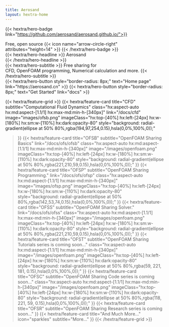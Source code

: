 ```yaml
---
title: Aerosand
layout: hextra-home
---
```



{{< hextra/hero-badge link="https://github.com/aerosand/aerosand.github.io/">}}
  <div class="hx:w-2 hx:h-2 hx:rounded-full hx:bg-primary-400"></div>
  <span>Free, open source</span>
  {{< icon name="arrow-circle-right" attributes="height=14" >}}
{{< /hextra/hero-badge >}}


<div class="hx:mt-6 hx:mb-6">
{{< hextra/hero-headline >}}
  Aerosand&nbsp;<br class="hx:sm:block hx:hidden" />   
{{< /hextra/hero-headline >}}
</div>

<div class="hx:mb-12">
{{< hextra/hero-subtitle >}}
  Free sharing for &nbsp;<br class="hx:sm:block hx:hidden" />CFD, OpenFOAM programming, Numerical calculation and more.
{{< /hextra/hero-subtitle >}}
</div>

<div class="hx:mb-6">
{{< hextra/hero-button style="border-radius: 8px;" text="Home page" link="https://aerosand.cn" >}}
{{< hextra/hero-button style="border-radius: 8px;" text="Get Started" link="docs" >}}
</div>

<div class="hx:mt-6"></div>


{{< hextra/feature-grid >}}
  {{< hextra/feature-card
     title="CFD"
     subtitle="Computational Fluid Dynamics"
     class="hx:aspect-auto hx:md:aspect-[1.1/1] hx:max-md:min-h-[340px]"
     link="/docs/cfd"
     image="images/ofsb.png"
     imageClass="hx:top-[40%] hx:left-[24px] hx:w-[180%] hx:sm:w-[110%] hx:dark:opacity-80"
     style="background: radial-gradient(ellipse at 50% 80%,rgba(194,97,254,0.15),hsla(0,0%,100%,0));" 
  >}}
  {{< hextra/feature-card
    title="OFSB"
    subtitle="OpenFOAM Sharing Basics"
    link="/docs/ofs/ofsb"
    class="hx:aspect-auto hx:md:aspect-[1.1/1] hx:max-md:min-h-[340px]"
    image="/images/openfoam.png"
    imageClass="hx:top-[40%] hx:left-[24px] hx:w-[180%] hx:sm:w-[110%] hx:dark:opacity-80"
    style="background: radial-gradient(ellipse at 50% 80%,rgba(221,210,59,0.15),hsla(0,0%,100%,0));"
  >}}
  {{< hextra/feature-card
    title="OFSP"
    subtitle="OpenFOAM Sharing Programming."
    link="/docs/ofs/ofsp"
    class="hx:aspect-auto hx:md:aspect-[1.1/1] hx:max-md:min-h-[340px]"
    image="images/ofsp.png"
    imageClass="hx:top-[40%] hx:left-[24px] hx:w-[180%] hx:sm:w-[110%] hx:dark:opacity-80"
    style="background: radial-gradient(ellipse at 50% 80%,rgba(142,53,74,0.15),hsla(0,0%,100%,0));"
  >}}
  {{< hextra/feature-card
    title="OFSS"
    subtitle="OpenFOAM Sharing Solver."
    link="/docs/ofs/ofss"
    class="hx:aspect-auto hx:md:aspect-[1.1/1] hx:max-md:min-h-[340px]"
    image="/images/openfoam.png"
    imageClass="hx:top-[40%] hx:left-[24px] hx:w-[180%] hx:sm:w-[110%] hx:dark:opacity-80"
    style="background: radial-gradient(ellipse at 50% 80%,rgba(221,210,59,0.15),hsla(0,0%,100%,0));"
  >}}
  {{< hextra/feature-card
    title="OFST"
    subtitle="OpenFOAM Sharing Tutorials series is coming soon..."
    class="hx:aspect-auto hx:md:aspect-[1.1/1] hx:max-md:min-h-[340px]"
    image="/images/openfoam.png"
    imageClass="hx:top-[40%] hx:left-[24px] hx:w-[180%] hx:sm:w-[110%] hx:dark:opacity-80"
    style="background: radial-gradient(ellipse at 50% 80%,rgba(59, 221, 181, 0.15),hsla(0,0%,100%,0));"
  >}}
  {{< hextra/feature-card
    title="OFSC"
    subtitle="OpenFOAM Sharing Code series is coming soon..."
    class="hx:aspect-auto hx:md:aspect-[1.1/1] hx:max-md:min-h-[340px]"
    image="/images/openfoam.png"
    imageClass="hx:top-[40%] hx:left-[24px] hx:w-[180%] hx:sm:w-[110%] hx:dark:opacity-80"
    style="background: radial-gradient(ellipse at 50% 80%,rgba(118, 221, 59, 0.15),hsla(0,0%,100%,0));"
  >}}
  {{< hextra/feature-card
    title="OFSR"
    subtitle="OpenFOAM Sharing Research series is coming soon..."
  >}}
  {{< hextra/feature-card
    title="And Much More..."
    icon="sparkles"
    subtitle="More..."
  >}}
{{< /hextra/feature-grid >}}

